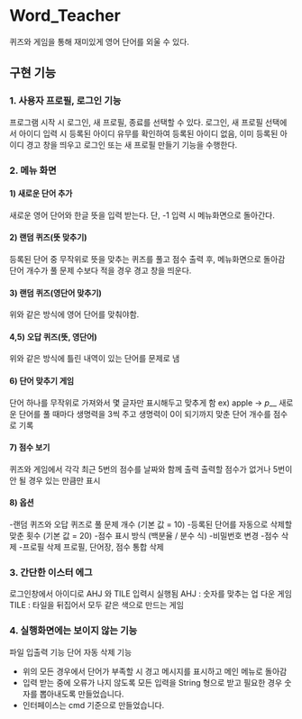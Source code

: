 # Word_Teacher
퀴즈와 게임을 통해 재미있게 영어 단어를 외울 수 있다.


## 구현 기능
### 1. 사용자 프로필, 로그인 기능
프로그램 시작 시 로그인, 새 프로필, 종료를 선택할 수 있다.
로그인, 새 프로필 선택에서 아이디 입력 시 등록된 아이디 유무를 확인하여
등록된 아이디 없음, 이미 등록된 아이디 경고 창을 띄우고
로그인 또는 새 프로필 만들기 기능을 수행한다.

### 2. 메뉴 화면
#### 1) 새로운 단어 추가
새로운 영어 단어와 한글 뜻을 입력 받는다.
단, -1 입력 시 메뉴화면으로 돌아간다.
#### 2) 랜덤 퀴즈(뜻 맞추기)
등록된 단어 중 무작위로 뜻을 맞추는 퀴즈를 풀고
점수 출력 후, 메뉴화면으로 돌아감
단어 개수가 풀 문제 수보다 적을 경우 경고 창을 띄운다.
#### 3) 랜덤 퀴즈(영단어 맞추기)
위와 같은 방식에 영어 단어를 맞춰야함.
####  4,5) 오답 퀴즈(뜻, 영단어)
위와 같은 방식에 틀린 내역이 있는 단어를 문제로 냄
####  6) 단어 맞추기 게임
단어 하나를 무작위로 가져와서 몇 글자만 표시해두고 맞추게 함
ex) apple -> _p___
새로운 단어를 풀 때마다 생명력을 3씩 주고
생명력이 0이 되기까지 맞춘 단어 개수를 점수로 기록
#### 7) 점수 보기
퀴즈와 게임에서 각각 최근 5번의 점수를 날짜와 함께 출력
출력할 점수가 없거나 5번이 안 될 경우 있는 만큼만 표시
#### 8) 옵션
-랜덤 퀴즈와 오답 퀴즈로 풀 문제 개수 (기본 값 = 10)
-등록된 단어를 자동으로 삭제할 맞춘 횟수 (기본 값 = 20)
-점수 표시 방식 (백분율 / 분수 식)
-비밀번호 변경
-점수 삭제 
-프로필 삭제 프로필, 단어장, 점수 통합 삭제 

### 3. 간단한 이스터 에그
로그인창에서 아이디로 AHJ 와 TILE 입력시 실행됨
AHJ : 숫자를 맞추는 업 다운 게임
TILE : 타일을 뒤집어서 모두 같은 색으로 만드는 게임

### 4. 실행화면에는 보이지 않는 기능
파일 입출력 기능
단어 자동 삭제 기능

* 위의 모든 경우에서 단어가 부족할 시 경고 메시지를 표시하고 메인 메뉴로 돌아감 
* 입력 받는 중에 오류가 나지 않도록 모든 입력을 String 형으로 받고 필요한 경우 숫자를 뽑아내도록 만들었습니다.
* 인터페이스는 cmd 기준으로 만들었습니다.
